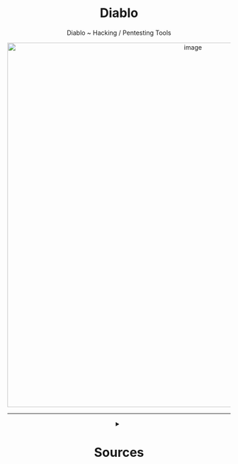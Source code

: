 <div align="center">

# Diablo
Diablo ~ Hacking / Pentesting Tools

<img width="822" alt="image" src="https://user-images.githubusercontent.com/51442719/169499979-01bff027-ed81-47f9-9663-2ba13a21b2fe.png">

  </div>


---

<details>
  <summary align="center">
    <h1> Sources </h1>
  </summary>
  

  - Tools:
    - [HacKing](https://github.com/Anlominus/HacKing)
    - [PenTest](https://github.com/Anlominus/PenTest)

  - Cheat Sheets:
    - [CheatSheets](https://github.com/Anlominus/CheatSheets)
  
  
</details>
    

